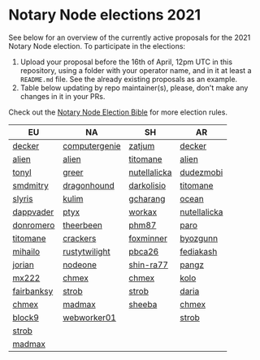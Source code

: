 # Notary Node elections 2021

See below for an overview of the currently active proposals for the 2021 Notary Node election.
To participate in the elections:

1. Upload your proposal before the 16th of April, 12pm UTC in this repository, using a folder with your operator name, and in it at least a `README.md` file. See the already existing proposals as an example.
2. Table below updating by repo maintainer(s), please, don't make any changes in it in your PRs.

Check out the [Notary Node Election Bible](https://github.com/KomodoPlatform/dPoW/blob/dev/doc/bible.md) for more election rules.

| EU                                 | NA                                       | SH                                     | AR                                     |
| ---------------------------------- | ---------------------------------------- | -------------------------------------- | -------------------------------------- |
| [decker](decker/README.md)         | [computergenie](computergenie/README.md) | [zatjum](zatjum/README.md)             | [decker](decker/README.md)             |
| [alien](alien/README.md)           | [alien](alien/README.md)                 | [titomane](titomane/README.md)         | [alien](alien/README.md)               |
| [tonyl](tonyl/README.md)           | [greer](greer/README.md)                 | [nutellalicka](nutellalicka/README.md) | [dudezmobi](dudezmobi/README.md)       |
| [smdmitry](smdmitry/README.md)     | [dragonhound](dragonhound/README.md)     | [darkolisio](darkolisio/README.md)     | [titomane](titomane/README.md)         |
| [slyris](slyris/README.md)         | [kulim](kulim/README.md)                 | [gcharang](gcharang/README.md)         | [ocean](ocean/README.md)               |
| [dappvader](dappvader/README.md)   | [ptyx](ptyx/README.md)                   | [workax](workax/README.md)             | [nutellalicka](nutellalicka/README.md) |
| [donromero](donromero/README.md)   | [theerbeen](theerbeen/README.md)         | [phm87](phm87/README.md)               | [paro](paro/README.md)                 |
| [titomane](titomane/README.md)     | [crackers](crackers/README.md)           | [foxminner](foxminner/README.md)       | [byozgunn](byozgunn/README.md)         |
| [mihailo](mihailo/README.md)       | [rustytwilight](rustytwilight/README.md) | [pbca26](pbca26/README.md)             | [fediakash](fediakash/README.md)       |
| [jorian](jorian/README.md)         | [nodeone](nodeone/README.md)             | [shin-ra77](shin-ra77/README.md)       | [pangz](pangz/README.md)               |
| [mx222](mx222/README.md)           | [chmex](chmex/README.md)                 | [chmex](chmex/README.md)               | [kolo](kolo/README.md)                 |
| [fairbanksy](fairbanksy/README.md) | [strob](strob/README.md)                 | [strob](strob/README.md)               | [daria](daria/README.md)               |
| [chmex](chmex/README.md)           | [madmax](madmax/README.md)               | [sheeba](sheeba/README.md)             | [chmex](chmex/README.md)               |
| [block9](block9/README.md)         | [webworker01](webworker01/README.md)     |                                        | [strob](strob/README.md)               |
| [strob](strob/README.md)           |                                          |                                        |                                        |
| [madmax](madmax/README.md)         |                                          |                                        |                                        |

